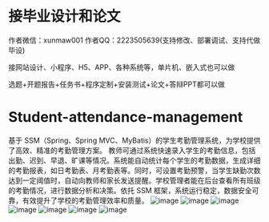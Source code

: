 # 接毕业设计和论文
作者微信：xunmaw001  作者QQ：2223505639(支持修改、部署调试、支持代做毕设)

接网站设计、小程序、H5、APP、各种系统等，单片机、嵌入式也可以做

选题+开题报告+任务书+程序定制+安装测试+论文+答辩PPT都可以做
# Student-attendance-management
基于 SSM（Spring、Spring MVC、MyBatis）的学生考勤管理系统，为学校提供了高效、精准的考勤管理方案。  教师可通过系统快速录入学生的考勤信息，包括出勤、迟到、早退、旷课等情况。系统能自动统计每个学生的考勤数据，生成详细的考勤报表，如日考勤表、月考勤表等。同时，可设置考勤预警，当学生缺勤次数达到一定阈值时，自动向教师和家长发送提醒。学校管理者能在后台查看所有班级的考勤情况，进行数据分析和决策。依托 SSM 框架，系统运行稳定，数据安全可靠，有效提升了学校的考勤管理效率和质量。 
![image](https://github.com/user-attachments/assets/a02655ec-44d8-410b-a330-cb5044e48c7c)
![image](https://github.com/user-attachments/assets/4b2d1c0c-3617-48bb-9350-53aceeea8c2d)
![image](https://github.com/user-attachments/assets/ff12c1cd-71a5-4c1a-86ab-1439ca6ed523)
![image](https://github.com/user-attachments/assets/90041e22-8755-47ad-b8bf-6e4fe67e4e7f)
![image](https://github.com/user-attachments/assets/9ac61e2a-258d-487b-80e3-dabcf4457a10)
![image](https://github.com/user-attachments/assets/5f7022b2-2b9d-4ad9-bf73-eab44c57e8ed)
![image](https://github.com/user-attachments/assets/b82d817d-0865-4eea-a3b9-690e6751db62)
